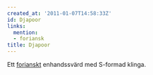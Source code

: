 ```yaml
---
created_at: '2011-01-07T14:58:33Z'
id: Djapoor
links:
  mention:
  - foriansk
title: Djapoor
---
```


Ett [forianskt] enhandssvärd med S-formad klinga.

  [forianskt]: foriansk